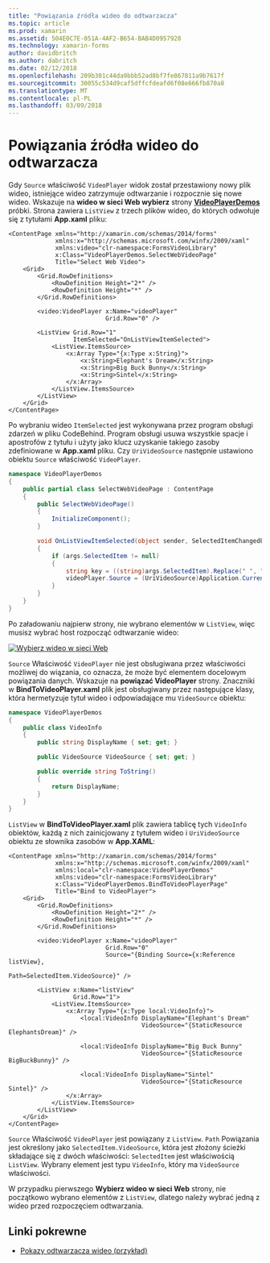 ```yaml
---
title: "Powiązania źródła wideo do odtwarzacza"
ms.topic: article
ms.prod: xamarin
ms.assetid: 504E0C7E-051A-4AF2-B654-BAB4D0957928
ms.technology: xamarin-forms
author: davidbritch
ms.author: dabritch
ms.date: 02/12/2018
ms.openlocfilehash: 209b301c44da9bbb52ad8bf7fe867811a9b7617f
ms.sourcegitcommit: 30055c534d9caf5dffcfdeafd6f08e666fb870a8
ms.translationtype: MT
ms.contentlocale: pl-PL
ms.lasthandoff: 03/09/2018
---
```

# <a name="binding-video-sources-to-the-player"></a>Powiązania źródła wideo do odtwarzacza

Gdy `Source` właściwość `VideoPlayer` widok został przestawiony nowy plik wideo, istniejące wideo zatrzymuje odtwarzanie i rozpocznie się nowe wideo. Wskazuje na **wideo w sieci Web wybierz** strony [ **VideoPlayerDemos** ](https://developer.xamarin.com/samples/xamarin-forms/customrenderers/VideoPlayerDemos/) próbki. Strona zawiera `ListView` z trzech plików wideo, do których odwołuje się z tytułami **App.xaml** pliku:

```xaml
<ContentPage xmlns="http://xamarin.com/schemas/2014/forms"
             xmlns:x="http://schemas.microsoft.com/winfx/2009/xaml"
             xmlns:video="clr-namespace:FormsVideoLibrary"
             x:Class="VideoPlayerDemos.SelectWebVideoPage"
             Title="Select Web Video">
    <Grid>
        <Grid.RowDefinitions>
            <RowDefinition Height="2*" />
            <RowDefinition Height="*" />
        </Grid.RowDefinitions>
        
        <video:VideoPlayer x:Name="videoPlayer"
                           Grid.Row="0" />

        <ListView Grid.Row="1"
                  ItemSelected="OnListViewItemSelected">
            <ListView.ItemsSource>
                <x:Array Type="{x:Type x:String}">
                    <x:String>Elephant's Dream</x:String>
                    <x:String>Big Buck Bunny</x:String>
                    <x:String>Sintel</x:String>
                </x:Array>
            </ListView.ItemsSource>
        </ListView>
    </Grid>
</ContentPage>
```

Po wybraniu wideo `ItemSelected` jest wykonywana przez program obsługi zdarzeń w pliku CodeBehind. Program obsługi usuwa wszystkie spacje i apostrofów z tytułu i użyty jako klucz uzyskanie takiego zasoby zdefiniowane w **App.xaml** pliku. Czy `UriVideoSource` następnie ustawiono obiektu `Source` właściwość `VideoPlayer`.

```csharp
namespace VideoPlayerDemos
{
    public partial class SelectWebVideoPage : ContentPage
    {
        public SelectWebVideoPage()
        {
            InitializeComponent();
        }

        void OnListViewItemSelected(object sender, SelectedItemChangedEventArgs args)
        {
            if (args.SelectedItem != null)
            {
                string key = ((string)args.SelectedItem).Replace(" ", "").Replace("'", "");
                videoPlayer.Source = (UriVideoSource)Application.Current.Resources[key];
            }
        }
    }
}
```

Po załadowaniu najpierw strony, nie wybrano elementów w `ListView`, więc musisz wybrać host rozpocząć odtwarzanie wideo:

[![Wybierz wideo w sieci Web](source-bindings-images/selectwebvideo-small.png "Wybierz wideo w sieci Web")](source-bindings-images/selectwebvideo-large.png#lightbox "Wybierz wideo w sieci Web")

`Source` Właściwość `VideoPlayer` nie jest obsługiwana przez właściwości możliwej do wiązania, co oznacza, że może być elementem docelowym powiązania danych. Wskazuje na **powiązać VideoPlayer** strony. Znaczniki w **BindToVideoPlayer.xaml** plik jest obsługiwany przez następujące klasy, która hermetyzuje tytuł wideo i odpowiadające mu `VideoSource` obiektu:

```csharp
namespace VideoPlayerDemos
{
    public class VideoInfo
    {
        public string DisplayName { set; get; }

        public VideoSource VideoSource { set; get; }

        public override string ToString()
        {
            return DisplayName;
        }
    }
}
```

`ListView` w **BindToVideoPlayer.xaml** plik zawiera tablicę tych `VideoInfo` obiektów, każdą z nich zainicjowany z tytułem wideo i `UriVideoSource` obiektu ze słownika zasobów w  **App.XAML**:

```xaml
<ContentPage xmlns="http://xamarin.com/schemas/2014/forms"
             xmlns:x="http://schemas.microsoft.com/winfx/2009/xaml"
             xmlns:local="clr-namespace:VideoPlayerDemos"
             xmlns:video="clr-namespace:FormsVideoLibrary"
             x:Class="VideoPlayerDemos.BindToVideoPlayerPage"
             Title="Bind to VideoPlayer">
    <Grid>
        <Grid.RowDefinitions>
            <RowDefinition Height="2*" />
            <RowDefinition Height="*" />
        </Grid.RowDefinitions>

        <video:VideoPlayer x:Name="videoPlayer"
                           Grid.Row="0"
                           Source="{Binding Source={x:Reference listView},
                                            Path=SelectedItem.VideoSource}" />

        <ListView x:Name="listView"
                  Grid.Row="1">
            <ListView.ItemsSource>
                <x:Array Type="{x:Type local:VideoInfo}">
                    <local:VideoInfo DisplayName="Elephant's Dream"
                                     VideoSource="{StaticResource ElephantsDream}" />

                    <local:VideoInfo DisplayName="Big Buck Bunny"
                                     VideoSource="{StaticResource BigBuckBunny}" />

                    <local:VideoInfo DisplayName="Sintel"
                                     VideoSource="{StaticResource Sintel}" />
                </x:Array>
            </ListView.ItemsSource>
        </ListView>
    </Grid>
</ContentPage>
```

`Source` Właściwość `VideoPlayer` jest powiązany z `ListView`. `Path` Powiązania jest określony jako `SelectedItem.VideoSource`, która jest złożony ścieżki składające się z dwóch właściwości: `SelectedItem` jest właściwością `ListView`. Wybrany element jest typu `VideoInfo`, który ma `VideoSource` właściwości.

W przypadku pierwszego **Wybierz wideo w sieci Web** strony, nie początkowo wybrano elementów z `ListView`, dlatego należy wybrać jedną z wideo przed rozpoczęciem odtwarzania.


## <a name="related-links"></a>Linki pokrewne

- [Pokazy odtwarzacza wideo (przykład)](https://developer.xamarin.com/samples/xamarin-forms/customrenderers/VideoPlayerDemos/)
